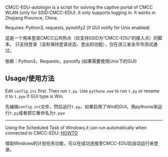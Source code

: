 CMCC-EDU-autologin is a script for solving the captive portal of CMCC WLAN (only for SSID:CMCC-EDU).
It only supports logging in.
It works in Zhejiang Province, China.

Requires: Python3, requests, pynotify2 (if GUI notify for Unix enabled)

这是一个用来登录CMCC公共热点（仅支持SSID为“CMCC-EDU”的接入点）的脚本。
只支持登录（没有保持登录状态、登出的功能），仅在浙江省金华市测试通过。

依赖：Python3，Requests，pynotify (如果需要使用Unix下的GUI)

Usage/使用方法
----
Edit `config.ini` first. Then run `t.py`.
Use `pythonw.exe` to run `t.py` or rename it to `t.pyw` if GUI type is Win.

先编辑`config.ini`文件，然后运行`t.py`。如果启用了Win的GUI，用pythonw来运行`t.py`或者把它重命名为`t.pyw`


----
Using the Scheduled Task of Windows,it can run automatically when connected to CMCC-EDU: [HOWTO](http://superuser.com/questions/262799/how-to-launch-a-command-on-network-connection-disconnection)


借助Windows的计划任务功能，可以在成功连接至CMCC-EDU后自动运行来登录。
